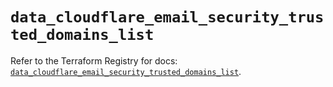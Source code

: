 # `data_cloudflare_email_security_trusted_domains_list`

Refer to the Terraform Registry for docs: [`data_cloudflare_email_security_trusted_domains_list`](https://registry.terraform.io/providers/cloudflare/cloudflare/5.6.0/docs/data-sources/email_security_trusted_domains_list).
